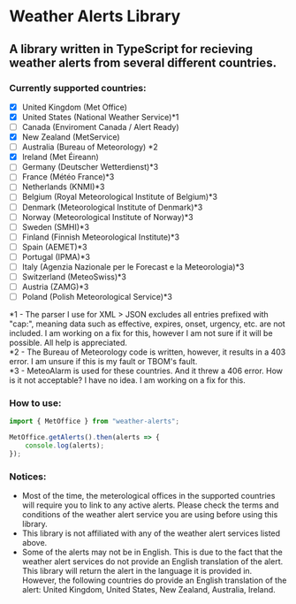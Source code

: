 # Weather Alerts Library

## A library written in TypeScript for recieving weather alerts from several different countries.

### Currently supported countries:

- [x] United Kingdom (Met Office)
- [x] United States (National Weather Service)*1
- [ ] Canada (Enviroment Canada / Alert Ready)
- [x] New Zealand (MetService)
- [ ] Australia (Bureau of Meteorology) *2
- [x] Ireland (Met Éireann)
- [ ] Germany (Deutscher Wetterdienst)*3
- [ ] France (Météo France)*3
- [ ] Netherlands (KNMI)*3
- [ ] Belgium (Royal Meteorological Institute of Belgium)*3
- [ ] Denmark (Meteorological Institute of Denmark)*3
- [ ] Norway (Meteorological Institute of Norway)*3
- [ ] Sweden (SMHI)*3
- [ ] Finland (Finnish Meteorological Institute)*3
- [ ] Spain (AEMET)*3
- [ ] Portugal (IPMA)*3
- [ ] Italy (Agenzia Nazionale per le Forecast e la Meteorologia)*3
- [ ] Switzerland (MeteoSwiss)*3
- [ ] Austria (ZAMG)*3
- [ ] Poland (Polish Meteorological Service)*3

*1 - The parser I use for XML > JSON excludes all entries prefixed with "cap:", meaning data such as effective, expires, onset, urgency, etc. are not included. I am working on a fix for this, however I am not sure if it will be possible. All help is appreciated.  
*2 - The Bureau of Meteorology code is written, however, it results in a 403 error. I am unsure if this is my fault or TBOM's fault.  
*3 - MeteoAlarm is used for these countries. And it threw a 406 error. How is it not acceptable? I have no idea. I am working on a fix for this.

### How to use:

```typescript
import { MetOffice } from "weather-alerts";

MetOffice.getAlerts().then(alerts => {
    console.log(alerts);
});
```

### Notices:

- Most of the time, the meterological offices in the supported countries will require you to link to any active alerts. Please check the terms and conditions of the weather alert service you are using before using this library.
- This library is not affiliated with any of the weather alert services listed above.
- Some of the alerts may not be in English. This is due to the fact that the weather alert services do not provide an English translation of the alert. This library will return the alert in the language it is provided in. However, the following countries do provide an English translation of the alert: United Kingdom, United States, New Zealand, Australia, Ireland.

